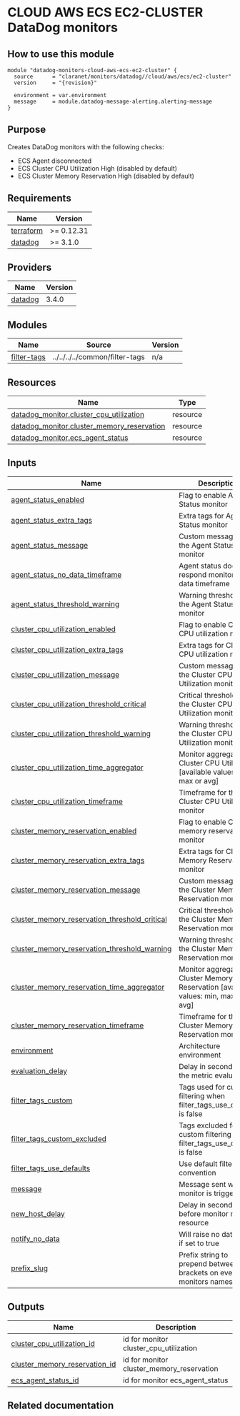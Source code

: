 # CLOUD AWS ECS EC2-CLUSTER DataDog monitors

## How to use this module

```hcl
module "datadog-monitors-cloud-aws-ecs-ec2-cluster" {
  source      = "claranet/monitors/datadog//cloud/aws/ecs/ec2-cluster"
  version     = "{revision}"

  environment = var.environment
  message     = module.datadog-message-alerting.alerting-message
}

```

## Purpose

Creates DataDog monitors with the following checks:

- ECS Agent disconnected
- ECS Cluster CPU Utilization High (disabled by default)
- ECS Cluster Memory Reservation High (disabled by default)

## Requirements

| Name | Version |
|------|---------|
| <a name="requirement_terraform"></a> [terraform](#requirement\_terraform) | >= 0.12.31 |
| <a name="requirement_datadog"></a> [datadog](#requirement\_datadog) | >= 3.1.0 |

## Providers

| Name | Version |
|------|---------|
| <a name="provider_datadog"></a> [datadog](#provider\_datadog) | 3.4.0 |

## Modules

| Name | Source | Version |
|------|--------|---------|
| <a name="module_filter-tags"></a> [filter-tags](#module\_filter-tags) | ../../../../common/filter-tags | n/a |

## Resources

| Name | Type |
|------|------|
| [datadog_monitor.cluster_cpu_utilization](https://registry.terraform.io/providers/DataDog/datadog/latest/docs/resources/monitor) | resource |
| [datadog_monitor.cluster_memory_reservation](https://registry.terraform.io/providers/DataDog/datadog/latest/docs/resources/monitor) | resource |
| [datadog_monitor.ecs_agent_status](https://registry.terraform.io/providers/DataDog/datadog/latest/docs/resources/monitor) | resource |

## Inputs

| Name | Description | Type | Default | Required |
|------|-------------|------|---------|:--------:|
| <a name="input_agent_status_enabled"></a> [agent\_status\_enabled](#input\_agent\_status\_enabled) | Flag to enable Agent Status monitor | `string` | `"true"` | no |
| <a name="input_agent_status_extra_tags"></a> [agent\_status\_extra\_tags](#input\_agent\_status\_extra\_tags) | Extra tags for Agent Status monitor | `list(string)` | `[]` | no |
| <a name="input_agent_status_message"></a> [agent\_status\_message](#input\_agent\_status\_message) | Custom message for the Agent Status monitor | `string` | `""` | no |
| <a name="input_agent_status_no_data_timeframe"></a> [agent\_status\_no\_data\_timeframe](#input\_agent\_status\_no\_data\_timeframe) | Agent status does not respond monitor no data timeframe | `string` | `10` | no |
| <a name="input_agent_status_threshold_warning"></a> [agent\_status\_threshold\_warning](#input\_agent\_status\_threshold\_warning) | Warning threshold for the Agent Status monitor | `string` | `3` | no |
| <a name="input_cluster_cpu_utilization_enabled"></a> [cluster\_cpu\_utilization\_enabled](#input\_cluster\_cpu\_utilization\_enabled) | Flag to enable Cluster CPU utilization monitor | `string` | `"false"` | no |
| <a name="input_cluster_cpu_utilization_extra_tags"></a> [cluster\_cpu\_utilization\_extra\_tags](#input\_cluster\_cpu\_utilization\_extra\_tags) | Extra tags for Cluster CPU utilization monitor | `list(string)` | `[]` | no |
| <a name="input_cluster_cpu_utilization_message"></a> [cluster\_cpu\_utilization\_message](#input\_cluster\_cpu\_utilization\_message) | Custom message for the Cluster CPU Utilization monitor | `string` | `""` | no |
| <a name="input_cluster_cpu_utilization_threshold_critical"></a> [cluster\_cpu\_utilization\_threshold\_critical](#input\_cluster\_cpu\_utilization\_threshold\_critical) | Critical threshold for the Cluster CPU Utilization monitor | `string` | `90` | no |
| <a name="input_cluster_cpu_utilization_threshold_warning"></a> [cluster\_cpu\_utilization\_threshold\_warning](#input\_cluster\_cpu\_utilization\_threshold\_warning) | Warning threshold for the Cluster CPU Utilization monitor | `string` | `85` | no |
| <a name="input_cluster_cpu_utilization_time_aggregator"></a> [cluster\_cpu\_utilization\_time\_aggregator](#input\_cluster\_cpu\_utilization\_time\_aggregator) | Monitor aggregator for Cluster CPU Utilization [available values: min, max or avg] | `string` | `"min"` | no |
| <a name="input_cluster_cpu_utilization_timeframe"></a> [cluster\_cpu\_utilization\_timeframe](#input\_cluster\_cpu\_utilization\_timeframe) | Timeframe for the Cluster CPU Utilization monitor | `string` | `"last_5m"` | no |
| <a name="input_cluster_memory_reservation_enabled"></a> [cluster\_memory\_reservation\_enabled](#input\_cluster\_memory\_reservation\_enabled) | Flag to enable Cluster memory reservation monitor | `string` | `"false"` | no |
| <a name="input_cluster_memory_reservation_extra_tags"></a> [cluster\_memory\_reservation\_extra\_tags](#input\_cluster\_memory\_reservation\_extra\_tags) | Extra tags for Cluster Memory Reservation monitor | `list(string)` | `[]` | no |
| <a name="input_cluster_memory_reservation_message"></a> [cluster\_memory\_reservation\_message](#input\_cluster\_memory\_reservation\_message) | Custom message for the Cluster Memory Reservation monitor | `string` | `""` | no |
| <a name="input_cluster_memory_reservation_threshold_critical"></a> [cluster\_memory\_reservation\_threshold\_critical](#input\_cluster\_memory\_reservation\_threshold\_critical) | Critical threshold for the Cluster Memory Reservation monitor | `string` | `90` | no |
| <a name="input_cluster_memory_reservation_threshold_warning"></a> [cluster\_memory\_reservation\_threshold\_warning](#input\_cluster\_memory\_reservation\_threshold\_warning) | Warning threshold for the Cluster Memory Reservation monitor | `string` | `85` | no |
| <a name="input_cluster_memory_reservation_time_aggregator"></a> [cluster\_memory\_reservation\_time\_aggregator](#input\_cluster\_memory\_reservation\_time\_aggregator) | Monitor aggregator for Cluster Memory Reservation [available values: min, max or avg] | `string` | `"min"` | no |
| <a name="input_cluster_memory_reservation_timeframe"></a> [cluster\_memory\_reservation\_timeframe](#input\_cluster\_memory\_reservation\_timeframe) | Timeframe for the Cluster Memory Reservation monitor | `string` | `"last_5m"` | no |
| <a name="input_environment"></a> [environment](#input\_environment) | Architecture environment | `string` | n/a | yes |
| <a name="input_evaluation_delay"></a> [evaluation\_delay](#input\_evaluation\_delay) | Delay in seconds for the metric evaluation | `number` | `900` | no |
| <a name="input_filter_tags_custom"></a> [filter\_tags\_custom](#input\_filter\_tags\_custom) | Tags used for custom filtering when filter\_tags\_use\_defaults is false | `string` | `"*"` | no |
| <a name="input_filter_tags_custom_excluded"></a> [filter\_tags\_custom\_excluded](#input\_filter\_tags\_custom\_excluded) | Tags excluded for custom filtering when filter\_tags\_use\_defaults is false | `string` | `""` | no |
| <a name="input_filter_tags_use_defaults"></a> [filter\_tags\_use\_defaults](#input\_filter\_tags\_use\_defaults) | Use default filter tags convention | `string` | `"true"` | no |
| <a name="input_message"></a> [message](#input\_message) | Message sent when a monitor is triggered | `any` | n/a | yes |
| <a name="input_new_group_delay"></a> [new\_host\_delay](#input\_new\_host\_delay) | Delay in seconds before monitor new resource | `number` | `300` | no |
| <a name="input_notify_no_data"></a> [notify\_no\_data](#input\_notify\_no\_data) | Will raise no data alert if set to true | `bool` | `true` | no |
| <a name="input_prefix_slug"></a> [prefix\_slug](#input\_prefix\_slug) | Prefix string to prepend between brackets on every monitors names | `string` | `""` | no |

## Outputs

| Name | Description |
|------|-------------|
| <a name="output_cluster_cpu_utilization_id"></a> [cluster\_cpu\_utilization\_id](#output\_cluster\_cpu\_utilization\_id) | id for monitor cluster\_cpu\_utilization |
| <a name="output_cluster_memory_reservation_id"></a> [cluster\_memory\_reservation\_id](#output\_cluster\_memory\_reservation\_id) | id for monitor cluster\_memory\_reservation |
| <a name="output_ecs_agent_status_id"></a> [ecs\_agent\_status\_id](#output\_ecs\_agent\_status\_id) | id for monitor ecs\_agent\_status |
## Related documentation

